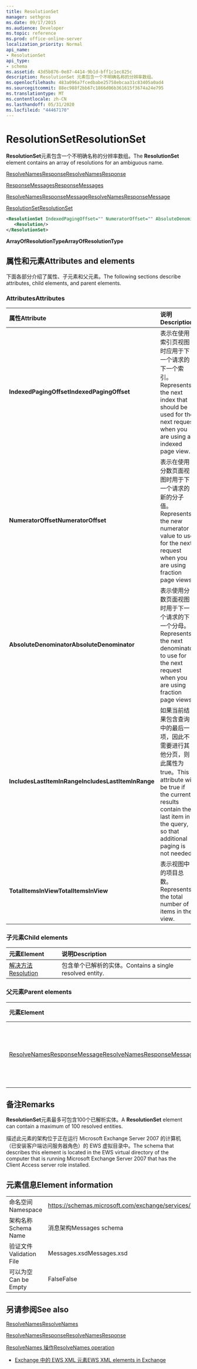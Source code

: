```yaml
---
title: ResolutionSet
manager: sethgros
ms.date: 09/17/2015
ms.audience: Developer
ms.topic: reference
ms.prod: office-online-server
localization_priority: Normal
api_name:
- ResolutionSet
api_type:
- schema
ms.assetid: 43d5b876-0e87-4414-9b1d-bff1c1ec825c
description: ResolutionSet 元素包含一个不明确名称的分辨率数组。
ms.openlocfilehash: 483a096a7fcedbabe25758ebcaa31c83405a0ad4
ms.sourcegitcommit: 88ec988f2bb67c1866d06b361615f3674a24e795
ms.translationtype: MT
ms.contentlocale: zh-CN
ms.lasthandoff: 05/31/2020
ms.locfileid: "44467170"
---
```

# <a name="resolutionset"></a><span data-ttu-id="d2a27-103">ResolutionSet</span><span class="sxs-lookup"><span data-stu-id="d2a27-103">ResolutionSet</span></span>

<span data-ttu-id="d2a27-104">**ResolutionSet**元素包含一个不明确名称的分辨率数组。</span><span class="sxs-lookup"><span data-stu-id="d2a27-104">The **ResolutionSet** element contains an array of resolutions for an ambiguous name.</span></span> 
  
[<span data-ttu-id="d2a27-105">ResolveNamesResponse</span><span class="sxs-lookup"><span data-stu-id="d2a27-105">ResolveNamesResponse</span></span>](resolvenamesresponse.md)
  
[<span data-ttu-id="d2a27-106">ResponseMessages</span><span class="sxs-lookup"><span data-stu-id="d2a27-106">ResponseMessages</span></span>](responsemessages.md)
  
[<span data-ttu-id="d2a27-107">ResolveNamesResponseMessage</span><span class="sxs-lookup"><span data-stu-id="d2a27-107">ResolveNamesResponseMessage</span></span>](resolvenamesresponsemessage.md)
  
[<span data-ttu-id="d2a27-108">ResolutionSet</span><span class="sxs-lookup"><span data-stu-id="d2a27-108">ResolutionSet</span></span>](resolutionset.md)
  
```xml
<ResolutionSet IndexedPagingOffset="" NumeratorOffset="" AbsoluteDenominator="" IncludesLastItemInRange="" TotalItemsInView="">
   <Resolution/>
</ResolutionSet>
```

 <span data-ttu-id="d2a27-109">**ArrayOfResolutionType**</span><span class="sxs-lookup"><span data-stu-id="d2a27-109">**ArrayOfResolutionType**</span></span>
## <a name="attributes-and-elements"></a><span data-ttu-id="d2a27-110">属性和元素</span><span class="sxs-lookup"><span data-stu-id="d2a27-110">Attributes and elements</span></span>

<span data-ttu-id="d2a27-111">下面各部分介绍了属性、子元素和父元素。</span><span class="sxs-lookup"><span data-stu-id="d2a27-111">The following sections describe attributes, child elements, and parent elements.</span></span>
  
### <a name="attributes"></a><span data-ttu-id="d2a27-112">Attributes</span><span class="sxs-lookup"><span data-stu-id="d2a27-112">Attributes</span></span>

|<span data-ttu-id="d2a27-113">**属性**</span><span class="sxs-lookup"><span data-stu-id="d2a27-113">**Attribute**</span></span>|<span data-ttu-id="d2a27-114">**说明**</span><span class="sxs-lookup"><span data-stu-id="d2a27-114">**Description**</span></span>|
|:-----|:-----|
|<span data-ttu-id="d2a27-115">**IndexedPagingOffset**</span><span class="sxs-lookup"><span data-stu-id="d2a27-115">**IndexedPagingOffset**</span></span> <br/> |<span data-ttu-id="d2a27-116">表示在使用索引页视图时应用于下一个请求的下一个索引。</span><span class="sxs-lookup"><span data-stu-id="d2a27-116">Represents the next index that should be used for the next request when you are using an indexed page view.</span></span>  <br/> |
|<span data-ttu-id="d2a27-117">**NumeratorOffset**</span><span class="sxs-lookup"><span data-stu-id="d2a27-117">**NumeratorOffset**</span></span> <br/> |<span data-ttu-id="d2a27-118">表示在使用分数页面视图时用于下一个请求的新的分子值。</span><span class="sxs-lookup"><span data-stu-id="d2a27-118">Represents the new numerator value to use for the next request when you are using fraction page views.</span></span>  <br/> |
|<span data-ttu-id="d2a27-119">**AbsoluteDenominator**</span><span class="sxs-lookup"><span data-stu-id="d2a27-119">**AbsoluteDenominator**</span></span> <br/> |<span data-ttu-id="d2a27-120">表示使用分数页面视图时用于下一个请求的下一个分母。</span><span class="sxs-lookup"><span data-stu-id="d2a27-120">Represents the next denominator to use for the next request when you are using fraction page views.</span></span>  <br/> |
|<span data-ttu-id="d2a27-121">**IncludesLastItemInRange**</span><span class="sxs-lookup"><span data-stu-id="d2a27-121">**IncludesLastItemInRange**</span></span> <br/> |<span data-ttu-id="d2a27-122">如果当前结果包含查询中的最后一项，因此不需要进行其他分页，则此属性为 true。</span><span class="sxs-lookup"><span data-stu-id="d2a27-122">This attribute will be true if the current results contain the last item in the query, so that additional paging is not needed.</span></span>  <br/> |
|<span data-ttu-id="d2a27-123">**TotalItemsInView**</span><span class="sxs-lookup"><span data-stu-id="d2a27-123">**TotalItemsInView**</span></span> <br/> |<span data-ttu-id="d2a27-124">表示视图中的项目总数。</span><span class="sxs-lookup"><span data-stu-id="d2a27-124">Represents the total number of items in the view.</span></span>  <br/> |
   
### <a name="child-elements"></a><span data-ttu-id="d2a27-125">子元素</span><span class="sxs-lookup"><span data-stu-id="d2a27-125">Child elements</span></span>

|<span data-ttu-id="d2a27-126">**元素**</span><span class="sxs-lookup"><span data-stu-id="d2a27-126">**Element**</span></span>|<span data-ttu-id="d2a27-127">**说明**</span><span class="sxs-lookup"><span data-stu-id="d2a27-127">**Description**</span></span>|
|:-----|:-----|
|[<span data-ttu-id="d2a27-128">解决方法</span><span class="sxs-lookup"><span data-stu-id="d2a27-128">Resolution</span></span>](resolution.md) <br/> |<span data-ttu-id="d2a27-129">包含单个已解析的实体。</span><span class="sxs-lookup"><span data-stu-id="d2a27-129">Contains a single resolved entity.</span></span>  <br/> |
   
### <a name="parent-elements"></a><span data-ttu-id="d2a27-130">父元素</span><span class="sxs-lookup"><span data-stu-id="d2a27-130">Parent elements</span></span>

|<span data-ttu-id="d2a27-131">**元素**</span><span class="sxs-lookup"><span data-stu-id="d2a27-131">**Element**</span></span>|<span data-ttu-id="d2a27-132">**说明**</span><span class="sxs-lookup"><span data-stu-id="d2a27-132">**Description**</span></span>|
|:-----|:-----|
|[<span data-ttu-id="d2a27-133">ResolveNamesResponseMessage</span><span class="sxs-lookup"><span data-stu-id="d2a27-133">ResolveNamesResponseMessage</span></span>](resolvenamesresponsemessage.md) <br/> |<span data-ttu-id="d2a27-134">包含 ResolveNames 请求的状态和结果。</span><span class="sxs-lookup"><span data-stu-id="d2a27-134">Contains the status and result of a ResolveNames request.</span></span>  <br/> |
   
## <a name="remarks"></a><span data-ttu-id="d2a27-135">备注</span><span class="sxs-lookup"><span data-stu-id="d2a27-135">Remarks</span></span>

<span data-ttu-id="d2a27-136">**ResolutionSet**元素最多可包含100个已解析实体。</span><span class="sxs-lookup"><span data-stu-id="d2a27-136">A **ResolutionSet** element can contain a maximum of 100 resolved entities.</span></span> 
  
<span data-ttu-id="d2a27-137">描述此元素的架构位于正在运行 Microsoft Exchange Server 2007 的计算机（已安装客户端访问服务器角色）的 EWS 虚拟目录中。</span><span class="sxs-lookup"><span data-stu-id="d2a27-137">The schema that describes this element is located in the EWS virtual directory of the computer that is running Microsoft Exchange Server 2007 that has the Client Access server role installed.</span></span>
  
## <a name="element-information"></a><span data-ttu-id="d2a27-138">元素信息</span><span class="sxs-lookup"><span data-stu-id="d2a27-138">Element information</span></span>

|||
|:-----|:-----|
|<span data-ttu-id="d2a27-139">命名空间</span><span class="sxs-lookup"><span data-stu-id="d2a27-139">Namespace</span></span>  <br/> |https://schemas.microsoft.com/exchange/services/2006/messages  <br/> |
|<span data-ttu-id="d2a27-140">架构名称</span><span class="sxs-lookup"><span data-stu-id="d2a27-140">Schema Name</span></span>  <br/> |<span data-ttu-id="d2a27-141">消息架构</span><span class="sxs-lookup"><span data-stu-id="d2a27-141">Messages schema</span></span>  <br/> |
|<span data-ttu-id="d2a27-142">验证文件</span><span class="sxs-lookup"><span data-stu-id="d2a27-142">Validation File</span></span>  <br/> |<span data-ttu-id="d2a27-143">Messages.xsd</span><span class="sxs-lookup"><span data-stu-id="d2a27-143">Messages.xsd</span></span>  <br/> |
|<span data-ttu-id="d2a27-144">可以为空</span><span class="sxs-lookup"><span data-stu-id="d2a27-144">Can be Empty</span></span>  <br/> |<span data-ttu-id="d2a27-145">False</span><span class="sxs-lookup"><span data-stu-id="d2a27-145">False</span></span>  <br/> |
   
## <a name="see-also"></a><span data-ttu-id="d2a27-146">另请参阅</span><span class="sxs-lookup"><span data-stu-id="d2a27-146">See also</span></span>



[<span data-ttu-id="d2a27-147">ResolveNames</span><span class="sxs-lookup"><span data-stu-id="d2a27-147">ResolveNames</span></span>](resolvenames.md)
  
[<span data-ttu-id="d2a27-148">ResolveNamesResponse</span><span class="sxs-lookup"><span data-stu-id="d2a27-148">ResolveNamesResponse</span></span>](resolvenamesresponse.md)
  
[<span data-ttu-id="d2a27-149">ResolveNames 操作</span><span class="sxs-lookup"><span data-stu-id="d2a27-149">ResolveNames operation</span></span>](resolvenames-operation.md)


- [<span data-ttu-id="d2a27-150">Exchange 中的 EWS XML 元素</span><span class="sxs-lookup"><span data-stu-id="d2a27-150">EWS XML elements in Exchange</span></span>](ews-xml-elements-in-exchange.md)

